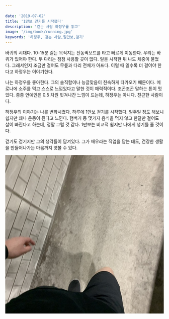 ```yaml
---

date: '2019-07-02'
title: '1만보 걷기를 시작했다'
description: '걷는 사람 하정우를 읽고'
image: '/img/book/running.jpg'
keywords: '하정우, 걷는 사람,일만보,걷기'
---
```


바퀴의 시대다. 10-15분 걷는 목적지는 전동퀵보드를 타고 빠르게 이동한다. 우리는 바퀴가 있어야 한다. 두 다리는 점점 사용할 곳이 없다. 일을 시작한 뒤 나도 체중이 불었다. 그래서인지 조금만 걸어도 무릎과 다리 전체가 아프다. 이럴 때 일수록 더 걸어야 한다고 하정우는 이야기한다.

나는 하정우를 좋아한다. 그의 솔직함이나 능글맞음이 친숙하게 다가오기 때문이다. 메로나에 소주를 먹고 스스로 느낌있다고 말한 것이 매력적이다. 조곤조곤 말하는 톤이 멋있다. 종종 연예인은 0.5 차원 빗겨나간 느낌이 드는데, 하정우는 아니다. 친근한 사람이다.

하정우의 이야기는 나를 변화시켰다. 하루에 1만보 걷기를 시작했다. 일주일 정도 해보니 쉽지만 꽤나 운동이 된다고 느낀다. 햄버거 등 몇가지 음식을 먹지 않고 한달만 걸어도 살이 빠진다고 하는데, 정말 그럴 것 같다. 1만보는 비교적 쉽지만 나에게 생기를 줄 것이다.

걷기도 걷기지만 그의 생각들이 담겨있다. 그가 배우라는 직업을 담는 태도, 건강한 생활을 만들어나가는 마음까지 엿볼 수 있다.


![walking](/img/book/walking.jpg "walking")
